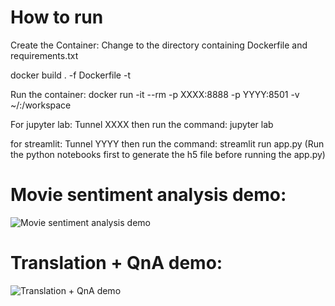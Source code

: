 # How to run

Create the Container:
Change to the directory containing Dockerfile and requirements.txt

docker build . -f Dockerfile -t <container name>

Run the container: 
docker run -it --rm -p XXXX:8888 -p YYYY:8501 -v ~/<directory of where the app.py is>:/workspace <container name>

For jupyter lab:
Tunnel XXXX then run the command: jupyter lab

for streamlit:
Tunnel YYYY then run the command: streamlit run app.py (Run the python notebooks first to generate the h5 file before running the app.py)


# Movie sentiment analysis demo:<br>

![Movie sentiment analysis demo](https://user-images.githubusercontent.com/87589755/187067578-10b823d4-b7ed-4430-a404-66d496445acf.gif)


# Translation + QnA demo:

![Translation + QnA demo](https://user-images.githubusercontent.com/87589755/187067522-0fe8ad7c-4b5f-4fd2-8a12-a6191a145931.gif)

